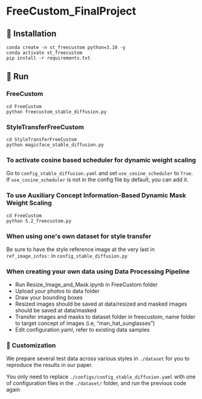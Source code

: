 # FreeCustom_FinalProject

## 🔨 Installation

```
conda create -n st_freecustom python=3.10 -y
conda activate st_freecustom
pip install -r requirements.txt
```
## 🚀 Run
### FreeCustom

```
cd FreeCustom
python freecustom_stable_diffusion.py
```

### StyleTransferFreeCustom
```
cd StyleTransferFreeCustom
python magicface_stable_diffusion.py
```

### To activate cosine based scheduler for dynamic weight scaling
Go to `config_stable_diffusion.yaml` and set `use_cosine_scheduler` to `True`. If `use_cosine_scheduler` is not in the config file by default, you can add it.

### To use Auxiliary Concept Information-Based Dynamic Mask Weight Scaling
```
cd FreeCustom
python 5.2_freecustom.py
```
### When using one's own dataset for style transfer
Be sure to have the style reference image at the very last in `ref_image_infos:` in `config_stable_diffusion.py`

### When creating your own data using Data Processing Pipeline
- Run Resize_Image_and_Mask.ipynb in FreeCustom folder
- Upload your photos to data folder
- Draw your bounding boxes
- Resized images should be saved at data/resized and masked images should be saved at data/masked
- Transfer images and masks to dataset folder in freecustom, name folder to target concept of images (i.e, “man_hat_sunglasses”)
- Edit configuration.yaml, refer to existing data samples

### 🌟 Customization
We prepare several test data across various styles in `./dataset` for you to reproduce the results in our paper. 

You only need to replace `./configs/config_stable_diffusion.yaml` with one of configuration files in the `./dataset/` folder,
and run the previous code again

